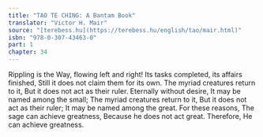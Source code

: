 ```yaml
---
title: "TAO TE CHING: A Bantam Book"
translator: "Victor H. Mair"
source: "[terebess.hu](https://terebess.hu/english/tao/mair.html)"
isbn: "978-0-307-43463-0"
part: 1
chapter: 34
---
```

Rippling is the Way, flowing left and right!
Its tasks completed, its affairs finished,
Still it does not claim them for its own.
The myriad creatures return to it,
But it does not act as their ruler.
Eternally without desire,
It may be named among the small;
The myriad creatures return to it,
But it does not act as their ruler;
It may be named among the great.
For these reasons,
The sage can achieve greatness,
Because he does not act great.
Therefore,
He can achieve greatness.